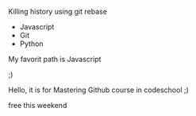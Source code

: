 Killing history using git rebase

* Javascript
* Git
* Python


My favorit path is Javascript 

;)

Hello, it is for Mastering Github course in codeschool ;) 

free this weekend
